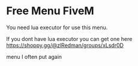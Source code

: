 # Free Menu FiveM

You need lua executor for use this menu.

If you dont have lua executor you can get one here https://shoppy.gg/@zlRedman/groups/xLsdr0D



menu I often put again

